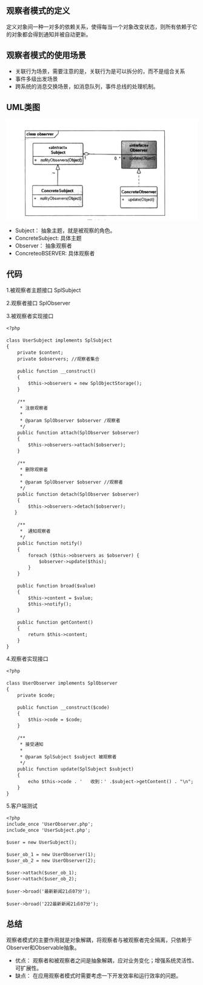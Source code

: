 ## 观察者模式的定义  

定义对象间一种一对多的依赖关系，使得每当一个对象改变状态，则所有依赖于它的对象都会得到通知并被自动更新。

## 观察者模式的使用场景  

- 关联行为场景，需要注意的是，关联行为是可以拆分的，而不是组合关系
- 事件多级出发场景
- 跨系统的消息交换场景，如消息队列，事件总线的处理机制。

## UML类图  

![观察者模式](https://github.com/MAZENAN/lear_note/blob/master/oop/img/observe.png)  

- Subject： 抽象主题，就是被观察的角色。
- ConcreteSubject: 具体主题
- Observer： 抽象观察者
- ConcreteoBSERVER: 具体观察者

## 代码  

1.被观察者主题接口 SplSubject     

2.观察者接口 SplObserver   

3.被观察者实现接口  

    <?php

    class UserSubject implements SplSubject
    {
        private $content;
        private $observers; //观察者集合

        public function __construct()
        {
            $this->observers = new SplObjectStorage();
        }

        /**
         * 注册观察者
         *
         * @param SplObserver $observer /观察者
         */
        public function attach(SplObserver $observer)
        {
            $this->observers->attach($observer);
        }

        /**
         * 删除观察者
         *
         * @param SplObserver $observer //观察者
         */
        public function detach(SplObserver $observer)
        {
            $this->observers->detach($observer);
       }

        /**
         *  通知观察者
         */
        public function notify()
        {
            foreach ($this->observers as $observer) {
                $observer->update($this);
            }
        }

        public function broad($value)
        {
            $this->content = $value;
            $this->notify();
        }

        public function getContent()
        {
            return $this->content;
        }
    } 

4.观察者实现接口  

    <?php

    class UserObserver implements SplObserver
    {
        private $code;
    
        public function __construct($code)
        {
            $this->code = $code;
        }

        /**
         * 接受通知
         *
         * @param SplSubject $subject 被观察者
         */
        public function update(SplSubject $subject)
        {
            echo $this->code . '   收到：' .$subject->getContent() . "\n";
        }
    }

5.客户端测试  

    <?php
    include_once 'UserObserver.php';
    include_once 'UserSubject.php';

    $user = new UserSubject();

    $user_ob_1 = new UserObserver(1);
    $user_ob_2 = new UserObserver(2);

    $user->attach($user_ob_1);
    $user->attach($user_ob_2);

    $user->broad('最新新闻21点07分');

    $user->broad('222最新新闻21点07分');


## 总结

观察者模式的主要作用就是对象解耦，将观察者与被观察者完全隔离，只依赖于Observer和Observable抽象。  

- 优点：  观察者和被观察者之间是抽象解耦，应对业务变化；增强系统灵活性、可扩展性。
- 缺点：  在应用观察者模式时需要考虑一下开发效率和运行效率的问题。  

